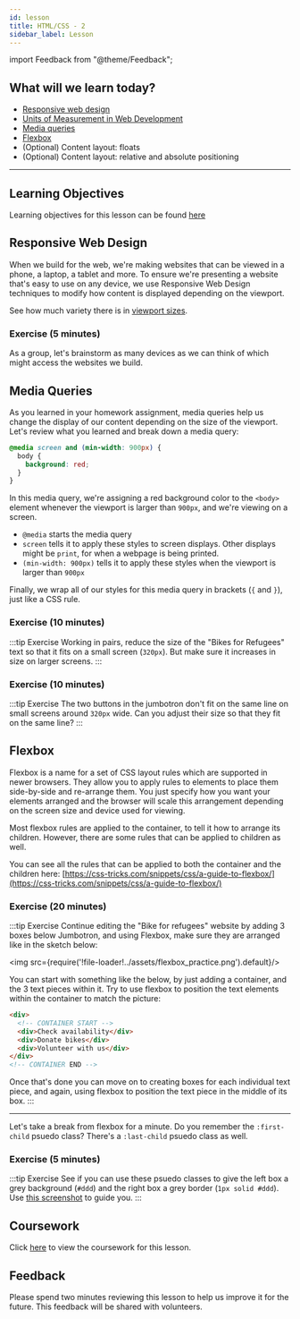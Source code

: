 ```yaml
---
id: lesson
title: HTML/CSS - 2
sidebar_label: Lesson
---
```


import Feedback from "@theme/Feedback";

## What will we learn today?

- [Responsive web design](#responsive-web-design)
- [Units of Measurement in Web Development](#units-of-measurement)
- [Media queries](#media-queries)
- [Flexbox](#flexbox)
- (Optional) Content layout: floats
- (Optional) Content layout: relative and absolute positioning

---

## Learning Objectives

Learning objectives for this lesson can be found [here](./learning-objectives.md)

## Responsive Web Design

When we build for the web, we're making websites that can be viewed in a phone, a laptop, a tablet and more. To ensure we're presenting a website that's easy to use on any device, we use Responsive Web Design techniques to modify how content is displayed depending on the viewport.

See how much variety there is in [viewport sizes](https://decadecity.net/blog/2014/08/19/a-device-agnostic-approach-to-inlining-css).

### Exercise (5 minutes)

As a group, let's brainstorm as many devices as we can think of which might access the websites we build.

## Media Queries

As you learned in your homework assignment, media queries help us change the display of our content depending on the size of the viewport. Let's review what you learned and break down a media query:

```css
@media screen and (min-width: 900px) {
  body {
    background: red;
  }
}
```

In this media query, we're assigning a red background color to the `<body>` element whenever the viewport is larger than `900px`, and we're viewing on a screen.

- `@media` starts the media query
- `screen` tells it to apply these styles to screen displays. Other displays
  might be `print`, for when a webpage is being printed.
- `(min-width: 900px)` tells it to apply these styles when the viewport is
  larger than `900px`

Finally, we wrap all of our styles for this media query in brackets (`{` and `}`), just like a CSS rule.

### Exercise (10 minutes)

:::tip Exercise
Working in pairs, reduce the size of the "Bikes for Refugees" text so that it fits on a small screen (`320px`). But make sure it increases in size on larger screens.
:::

### Exercise (10 minutes)

:::tip Exercise
The two buttons in the jumbotron don't fit on the same line on small screens around `320px` wide. Can you adjust their size so that they fit on the same line?
:::

## Flexbox

Flexbox is a name for a set of CSS layout rules which are supported in newer browsers. They allow you to apply rules to elements to place them side-by-side and re-arrange them. You just specify how you want your elements arranged and the browser will scale this arrangement depending on the screen size and device used for viewing.

Most flexbox rules are applied to the container, to tell it how to arrange its children. However, there are some rules that can be applied to children as well.

You can see all the rules that can be applied to both the container and the children here:
[https://css-tricks.com/snippets/css/a-guide-to-flexbox/](https://css-tricks.com/snippets/css/a-guide-to-flexbox/)

### Exercise (20 minutes)

:::tip Exercise
Continue editing the "Bike for refugees" website by adding 3 boxes below Jumbotron, and using Flexbox, make sure they are arranged like in the sketch below:

<img src={require('!file-loader!../assets/flexbox_practice.png').default}/>

You can start with something like the below, by just adding a container, and the 3 text pieces within it. Try to use flexbox to position the text elements within the container to match the picture:

```html
<div>
  <!-- CONTAINER START -->
  <div>Check availability</div>
  <div>Donate bikes</div>
  <div>Volunteer with us</div>
</div>
<!-- CONTAINER END -->
```

Once that's done you can move on to creating boxes for each individual text piece, and again, using flexbox to position the text piece in the middle of its box.
:::

---

Let's take a break from flexbox for a minute. Do you remember the `:first-child` psuedo class? There's a `:last-child` psuedo class as well.

### Exercise (5 minutes)

:::tip Exercise
See if you can use these psuedo classes to give the left box a grey background (`#ddd`) and the right box a grey border (`1px solid #ddd`). Use [this screenshot](../assets/screenshot-complete.png) to guide you.
:::

## Coursework

Click [here](./homework) to view the coursework for this lesson.

## Feedback

Please spend two minutes reviewing this lesson to help us improve it for the future. This feedback will be shared with volunteers.

<Feedback module="HTML/CSS" week="Week 2" />
